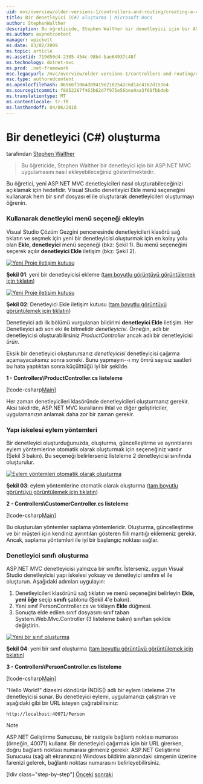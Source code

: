 ```yaml
---
uid: mvc/overview/older-versions-1/controllers-and-routing/creating-a-controller-cs
title: Bir denetleyici (C#) oluşturma | Microsoft Docs
author: StephenWalther
description: Bu öğreticide, Stephen Walther bir denetleyici için bir ASP.NET MVC uygulamasını nasıl ekleyebileceğiniz gösterilmektedir.
ms.author: aspnetcontent
manager: wpickett
ms.date: 03/02/2009
ms.topic: article
ms.assetid: 719d50d4-2305-454c-98b4-bae64937c48f
ms.technology: dotnet-mvc
ms.prod: .net-framework
msc.legacyurl: /mvc/overview/older-versions-1/controllers-and-routing/creating-a-controller-cs
msc.type: authoredcontent
ms.openlocfilehash: 86966f1064d09419e2102542c6d14c4162d153e4
ms.sourcegitcommit: f8852267f463b62d7f975e56bea9aa3f68fbbdeb
ms.translationtype: MT
ms.contentlocale: tr-TR
ms.lasthandoff: 04/06/2018
---
```

<a name="creating-a-controller-c"></a>Bir denetleyici (C#) oluşturma
====================
tarafından [Stephen Walther](https://github.com/StephenWalther)

> Bu öğreticide, Stephen Walther bir denetleyici için bir ASP.NET MVC uygulamasını nasıl ekleyebileceğiniz gösterilmektedir.


Bu öğretici, yeni ASP.NET MVC denetleyicileri nasıl oluşturabileceğinizi açıklamak için hedefidir. Visual Studio denetleyici Ekle menü seçeneğini kullanarak hem bir sınıf dosyası el ile oluşturarak denetleyicileri oluşturmayı öğrenin.

### <a name="using-the-add-controller-menu-option"></a>Kullanarak denetleyici menü seçeneği ekleyin

Visual Studio Çözüm Gezgini penceresinde denetleyicileri klasörü sağ tıklatın ve seçmek için yeni bir denetleyicisi oluşturmak için en kolay yolu olan **Ekle, denetleyici** menü seçeneği (bkz: Şekil 1). Bu menü seçeneğini seçerek açılır **denetleyici Ekle** iletişim (bkz: Şekil 2).


[![Yeni Proje iletişim kutusu](creating-a-controller-cs/_static/image1.jpg)](creating-a-controller-cs/_static/image1.png)

**Şekil 01**: yeni bir denetleyicisi ekleme ([tam boyutlu görüntüyü görüntülemek için tıklatın](creating-a-controller-cs/_static/image2.png))


[![Yeni Proje iletişim kutusu](creating-a-controller-cs/_static/image2.jpg)](creating-a-controller-cs/_static/image3.png)

**Şekil 02**: Denetleyici Ekle iletişim kutusu ([tam boyutlu görüntüyü görüntülemek için tıklatın](creating-a-controller-cs/_static/image4.png))


Denetleyici adı ilk bölümü vurgulanan bildirimi **denetleyici Ekle** iletişim. Her Denetleyici adı son eki ile bitmelidir *denetleyicisi*. Örneğin, adlı bir denetleyicisi oluşturabilirsiniz *ProductController* ancak adlı bir denetleyicisi *ürün*.


Eksik bir denetleyici oluşturursanız *denetleyicisi* denetleyicisi çağırma açamayacaksınız sonra soneki. Bunu yapmayın--ı my ömrü sayısız saatleri bu hata yaptıktan sonra küçülttüğü iyi bir şekilde.


**1 - Controllers\ProductController.cs listeleme**

[!code-csharp[Main](creating-a-controller-cs/samples/sample1.cs)]

Her zaman denetleyicileri klasöründe denetleyicileri oluşturmanız gerekir. Aksi takdirde, ASP.NET MVC kurallarını ihlal ve diğer geliştiriciler, uygulamanızın anlamak daha zor bir zaman gerekir.

### <a name="scaffolding-action-methods"></a>Yapı iskelesi eylem yöntemleri

Bir denetleyici oluşturduğunuzda, oluşturma, güncelleştirme ve ayrıntılarını eylem yöntemlerine otomatik olarak oluşturmak için seçeneğiniz vardır (Şekil 3 bakın). Bu seçeneği belirlerseniz listeleme 2 denetleyicisi sınıfında oluşturulur.


[![Eylem yöntemleri otomatik olarak oluşturma](creating-a-controller-cs/_static/image3.jpg)](creating-a-controller-cs/_static/image5.png)

**Şekil 03**: eylem yöntemlerine otomatik olarak oluşturma ([tam boyutlu görüntüyü görüntülemek için tıklatın](creating-a-controller-cs/_static/image6.png))


**2 - Controllers\CustomerController.cs listeleme**

[!code-csharp[Main](creating-a-controller-cs/samples/sample2.cs)]

Bu oluşturulan yöntemler saplama yöntemleridir. Oluşturma, güncelleştirme ve bir müşteri için kendiniz ayrıntıları gösteren fiili mantığı eklemeniz gerekir. Ancak, saplama yöntemleri ile iyi bir başlangıç noktası sağlar.

### <a name="creating-a-controller-class"></a>Denetleyici sınıfı oluşturma

ASP.NET MVC denetleyicisi yalnızca bir sınıftır. İsterseniz, uygun Visual Studio denetleyicisi yapı iskelesi yoksay ve denetleyici sınıfını el ile oluşturun. Aşağıdaki adımları uygulayın:

1. Denetleyicileri klasörünü sağ tıklatın ve menü seçeneğini belirleyin **Ekle, yeni öğe** seçip **sınıfı** şablonu (Şekil 4'e bakın).
2. Yeni sınıf PersonController.cs ve tıklayın **Ekle** düğmesi.
3. Sonuçta elde edilen sınıf dosyasını sınıf taban System.Web.Mvc.Controller (3 listeleme bakın) sınıftan şekilde değiştirin.


[![Yeni bir sınıf oluşturma](creating-a-controller-cs/_static/image4.jpg)](creating-a-controller-cs/_static/image7.png)

**Şekil 04**: yeni bir sınıf oluşturma ([tam boyutlu görüntüyü görüntülemek için tıklatın](creating-a-controller-cs/_static/image8.png))


**3 - Controllers\PersonController.cs listeleme**

[!code-csharp[Main](creating-a-controller-cs/samples/sample3.cs)]

"Hello World!" dizesini döndürür İNDİS() adlı bir eylem listeleme 3'te denetleyicisi sunar. Bu denetleyici eylemi, uygulamanızı çalıştıran ve aşağıdaki gibi bir URL isteyen çağırabilirsiniz:

`http://localhost:40071/Person`

> [!NOTE]
> 
> ASP.NET Geliştirme Sunucusu, bir rastgele bağlantı noktası numarası (örneğin, 40071) kullanır. Bir denetleyici çağırmak için bir URL girerken, doğru bağlantı noktası numarası girmeniz gerekir. ASP.NET Geliştirme Sunucusu (sağ alt ekranınızın) Windows bildirim alanındaki simgenin üzerine farenizi gelerek, bağlantı noktası numarasını belirleyebilirsiniz.
> 
> [!div class="step-by-step"]
> [Önceki](adding-dynamic-content-to-a-cached-page-cs.md)
> [sonraki](creating-an-action-cs.md)
